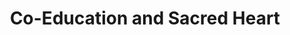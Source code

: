 ---
  title: Co-Education and Sacred Heart
  description: Marists, Holy Family Sisters and Ursuline Sisters combine in Sacred Heart College.
  latitude: -26.1731
  longitude: 28.0754
  cards:
    - poi-028-card-001.md
    - poi-028-card-002.md
    - poi-028-card-003.md
    - poi-028-card-004.md
    - poi-028-card-005.md
    - poi-028-card-006.md
    - poi-028-card-007.md
---